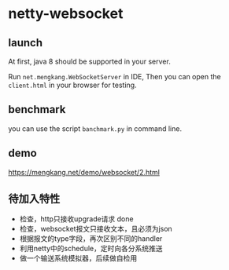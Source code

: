 # netty-websocket

## launch

At first, java 8 should be supported in your server.

Run `net.mengkang.WebSocketServer` in IDE, Then you can open the `client.html` in your browser for testing.

## benchmark

you can use the script `banchmark.py` in command line.

## demo

https://mengkang.net/demo/websocket/2.html

## 待加入特性
   - 检查，http只接收upgrade请求  done
   - 检查，websocket报文只接收文本，且必须为json
   - 根据报文的type字段，再次区别不同的handler
   - 利用netty中的schedule，定时向各分系统推送
   - 做一个输送系统模拟器，后续做自检用